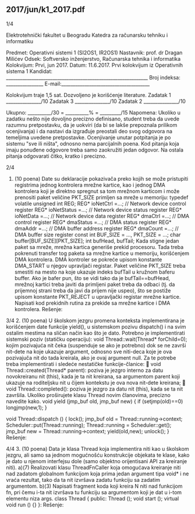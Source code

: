 2017/jun/k1_2017.pdf
--------------------------------------------------------------------------------


1/4

Elektrotehnički fakultet u Beogradu
Katedra za računarsku tehniku i informatiku

Predmet:   Operativni sistemi 1 (SI2OS1, IR2OS1)
Nastavnik:  prof. dr Dragan Milićev
Odsek: Softversko inženjerstvo, Računarska tehnika i informatika
Kolokvijum: Prvi, jun 2017.
Datum:    11.6.2017.
Prvi kolokvijum iz Operativnih sistema 1
Kandidat:   _____________________________________________________________
Broj indeksa: ________________  E-mail:______________________________________

Kolokvijum traje 1,5 sat. Dozvoljeno je korišćenje literature.
Zadatak 1 _______________/10   Zadatak 3 _______________/10
Zadatak 2    _______________/10

Ukupno:    __________/30 = __________% = _________/15
Napomena:  Ukoliko u  zadatku nešto nije dovoljno precizno definisano, student treba da
uvede razumnu pretpostavku, da je uokviri (da bi se lakše prepoznala prilikom ocenjivanja) i
da  nastavi  da  izgrađuje  preostali  deo  svog  odgovora  na  temeljima  uvedene  pretpostavke.
Ocenjivanje unutar potpitanja je po sistemu "sve ili ništa", odnosno nema parcijalnih poena.
Kod pitanja koja imaju ponuđene odgovore treba samo zaokružiti jedan odgovor. Na ostala
pitanja odgovarati čitko, kratko i precizno.


2/4
1.    (10 poena)
Date su deklaracije pokazivača preko kojih se može pristupiti registrima jednog kontrolera
mrežne  kartice,  kao  i  jednog  DMA  kontrolera  koji  je  direktno  spregnut  sa  tom  mrežnom
karticom i može prenositi paket veličine PKT_SIZE primljen sa mreže u memoriju:
typedef volatile unsigned int REG;
REG* ioNetCtrl =...;    // Network device control register
REG* ioNetStatus =...;  // Network device status register
REG* ioNetData =...;    // Network device data register
REG* dmaCtrl =...;      // DMA control register
REG* dmaStatus =...;    // DMA status register
REG* dmaAddr =...;      // DMA buffer address register
REG* dmaCount =...;     // DMA buffer size register
const int BUF_SIZE = ..., PKT_SIZE = ...;
char buffer[BUF_SIZE][PKT_SIZE];
int bufHead, bufTail;
Kada  stigne  jedan  paket  sa  mreže,  mrežna  kartica  generiše  prekid  procesoru.  Tada  treba
pokrenuti transfer tog paketa sa mrežne kartice u memoriju, korišćenjem DMA kontrolera.
DMA kontroler se pokreće upisom konstante DMA_START u njegov upravljači registar. Paket
veličine PKT_SIZE treba smestiti na mesto na koje ukazuje indeks bufTail u kružnom baferu
buffer. Ako je bafer pun, što se vidi tako da je bufTail==bufHead, mrežnoj kartici treba
javiti da primljeni paket treba da odbaci (tj. da prijemnoj strani treba da javi da prijem nije
uspeo), što se postiže upisom konstante PKT_REJECT u upravljački registar mrežne kartice.
Napisati kod prekidnih rutina za prekide sa mrežne kartice i DMA kontrolera.
Rešenje:

3/4
2. (10 poena)
U školskom jezgru promena konteksta implementirana je korišćenjem date funkcije yield(),
u sistemskom pozivu dispatch() i na svim ostalim mestima na sličan način kao što je dato.
Potrebno je implementirati sistemski poziv (statičku operaciju):
void Thread::wait(Thread* forChild=0);
kojim pozivajuća nit čeka (suspenduje se ako je potrebno) dok se ne završi nit-dete na koje
ukazuje argument, odnosno sve niti-deca koje je ova pozivajuča nit do tada kreirala, ako je
ovaj argument null. Za te potrebe treba implementirati i sledeće nestatičke funkcije-članice:
 void Thread::created(Thread* parent): poziva je jezgro interno za datu
novokreiranu nit (this), kada je ta nit kreirana, sa argumentom parent koji ukazuje na
roditeljsku nit u čijem kontekstu je ova nova nit-dete kreirana;
 void Thread::completed(): poziva je jezgro za datu nit (this), kada se ta nit završila.
Ukoliko proširujete klasu Thread novim članovima, precizno navedite kako.
void yield (jmp_buf old, jmp_buf new) {
  if (setjmp(old)==0) longjmp(new,1);
}

void Thread::dispatch () {
  lock();
  jmp_buf old = Thread::running->context;
  Scheduler::put(Thread::running);
  Thread::running = Scheduler::get();
  jmp_buf new = Thread::running->context;
  yield(old,new);
  unlock();
}
Rešenje:

4/4
3. (10 poena)
Data  je  klasa Thread  koja  implementira  niti  kao  u  školskom  jezgru,  ali  samo  sa  jednom
mogućnošću  konstrukcije  objekata  te  klase,  kako  je  dato  u  njenom  interfejsu  dole  (samo
objektno orijentisani API za kreiranje niti).
a)(7)  Realizovati  klasu ThreadFnCaller  koja  omogućava  kreiranje  niti  nad  zadatom
globalnom funkcijom koja prima jedan argument tipa void* i ne vraća rezultat, tako da ta nit
izvršava zadatu funkciju sa zadatim argumentom.
b)(3) Napisati fragment koda koji kreira N niti nad funkcijom fn, pri čemu i-ta nit izvršava tu
funkciju sa argumentom koji je dat u i-tom elementu niza args.
class Thread {
public:
  Thread ();
  void start ();
  virtual void run () {}
}:
Rešenje:

